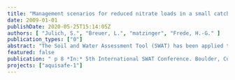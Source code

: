 ```yaml
---
title: "Management scenarios for reduced nitrate loads in a small catchment in Brittany (France) - the problem of data scarcity and the resulting predictive uncertainty."
date: 2009-01-01
publishDate: 2020-05-25T15:14:05Z
authors: [ "Julich, S.", "Breuer, L.", "matzinger", "Frede, H.-G." ]
publication_types: ["0"]
abstract: "The Soil and Water Assessment Tool (SWAT) has been applied to the Ic watershed, Brittany, France, to evaluate scenarios for reduction of nitrate in stream water. For the simulated period the model showed fair results with a mean index of agreement of 0.64 at the watershed outlet for discharge and nitrate loads. The management goal for the watershed is the meeting of drinking water threshold at the watershed outlet. An analysis of observed data revealed that nitrate loads would have to be reduced by at least 17% on average to reach that goal. Scenarios investigated cover fertilizer reduction and the introduction of wetland buffer zones. Decreased nitrogen inputs were realized on a) selected subbasins and b) all agricultural fields; wetlands were placed at three model subbasins. Most effective measures were a 50% fertilizer decrease on selected subbasins resulting in a range of 13 22 % reduction of nitrate loads with a high uncertainty. Consequently, none of the tested measures is likely to achieve a sufficient reduction. Combined measures such as enhanced fertilizer management and concurrent introduction of wetlands seem to be the most promising way to approach the drinking water threshold."
featured: false
publication: " p 8 *In:* 5th International SWAT Conference. Boulder, Colorado, USA. 5. - 7.8.2009"
projects: ["aquisafe-1"]
---
```


